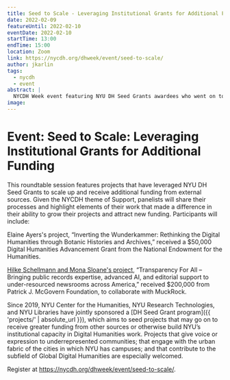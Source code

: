 ```yaml
---
title: Seed to Scale - Leveraging Institutional Grants for Additional Funding
date: 2022-02-09
featureUntil: 2022-02-10
eventDate: 2022-02-10
startTime: 13:00
endTime: 15:00
location: Zoom
link: https://nycdh.org/dhweek/event/seed-to-scale/
author: jkarlin
tags:
  - nycdh
  - event
abstract: |
  NYCDH Week event featuring NYU DH Seed Grants awardees who went on to receive additional funding from external sources.
image:
---
```


# Event: Seed to Scale: Leveraging Institutional Grants for Additional Funding

This roundtable session features projects that have leveraged NYU DH Seed Grants to scale up and receive additional funding from external sources. Given the NYCDH theme of Support, panelists will share their processes and highlight elements of their work that made a difference in their ability to grow their projects and attract new funding. Participants will include:

Elaine Ayers's project, “Inverting the Wunderkammer: Rethinking the Digital Humanities through Botanic Histories and Archives,” received a $50,000 Digital Humanities Advancement Grant from the National Endowment for the Humanities.

[Hilke Schellmann and Mona Sloane's project](https://journalism.nyu.edu/about-us/news-post/2021/12/15/prof-hilke-schellmann-and-nyu-researchers-secure-200000-grant-to-bring-novel-ai-tool-to-support-under-resourced-newsrooms-across-the-u-s/), “Transparency For All – Bringing public records expertise, advanced AI, and editorial support to under-resourced newsrooms across America,” received $200,000 from Patrick J. McGovern Foundation, to collaborate with MuckRock.

Since 2019, NYU Center for the Humanities, NYU Research Technologies, and NYU Libraries have jointly sponsored a [DH Seed Grant program]({{ 'projects/' | absolute_url }}), which aims to seed projects that may go on to receive greater funding from other sources or otherwise build NYU’s institutional capacity in Digital Humanities work. Projects that give voice or expression to underrepresented communities; that engage with the urban fabric of the cities in which NYU has campuses; and that contribute to the subfield of Global Digital Humanities are especially welcomed.

Register at https://nycdh.org/dhweek/event/seed-to-scale/.
